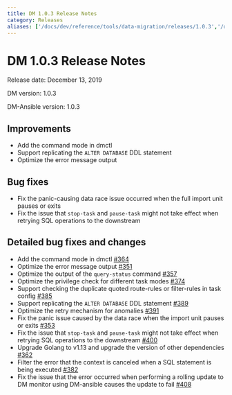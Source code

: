 ```yaml
---
title: DM 1.0.3 Release Notes
category: Releases
aliases: ['/docs/dev/reference/tools/data-migration/releases/1.0.3','/docs/v3.1/reference/tools/data-migration/releases/1.0.3','/docs/v3.0/reference/tools/data-migration/releases/1.0.3','/docs/v2.1/reference/tools/data-migration/releases/1.0.3']
---
```


# DM 1.0.3 Release Notes

Release date: December 13, 2019

DM version: 1.0.3

DM-Ansible version: 1.0.3

## Improvements

- Add the command mode in dmctl
- Support replicating the `ALTER DATABASE` DDL statement
- Optimize the error message output

## Bug fixes

- Fix the panic-causing data race issue occurred when the full import unit pauses or exits
- Fix the issue that `stop-task` and `pause-task` might not take effect when retrying SQL operations to the downstream

## Detailed bug fixes and changes

- Add the command mode in dmctl [#364](https://github.com/pingcap/dm/pull/364)
- Optimize the error message output [#351](https://github.com/pingcap/dm/pull/351)
- Optimize the output of the `query-status` command [#357](https://github.com/pingcap/dm/pull/357)
- Optimize the privilege check for different task modes [#374](https://github.com/pingcap/dm/pull/374)
- Support checking the duplicate quoted route-rules or filter-rules in task config [#385](https://github.com/pingcap/dm/pull/385)
- Support replicating the `ALTER DATABASE` DDL statement [#389](https://github.com/pingcap/dm/pull/389)
- Optimize the retry mechanism for anomalies [#391](https://github.com/pingcap/dm/pull/391)
- Fix the panic issue caused by the data race when the import unit pauses or exits [#353](https://github.com/pingcap/dm/pull/353)
- Fix the issue that `stop-task` and `pause-task` might not take effect when retrying SQL operations to the downstream [#400](https://github.com/pingcap/dm/pull/400)
- Upgrade Golang to v1.13 and upgrade the version of other dependencies [#362](https://github.com/pingcap/dm/pull/362)
- Filter the error that the context is canceled when a SQL statement is being executed [#382](https://github.com/pingcap/dm/pull/382)
- Fix the issue that the error occurred when performing a rolling update to DM monitor using DM-ansible causes the update to fail [#408](https://github.com/pingcap/dm/pull/408)
